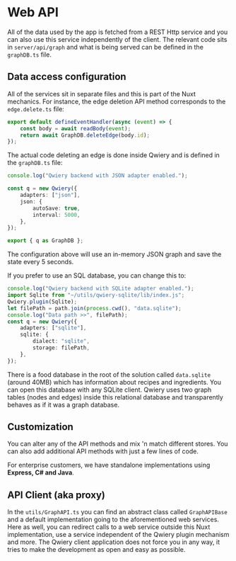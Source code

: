 # Web API

All of the data used by the app is fetched from a REST Http service and you can also use this service independently of the client. The relevant code sits in `server/api/graph` and what is being served can be defined in the `graphDB.ts` file.

## Data access configuration

All of the services sit in separate files and this is part of the Nuxt mechanics. For instance, the edge deletion API method corresponds to the `edge.delete.ts` file:

```typescript
export default defineEventHandler(async (event) => {
    const body = await readBody(event);
    return await GraphDB.deleteEdge(body.id);
});
```
The actual code deleting an edge is done inside Qwiery and is defined in the `graphDB.ts` file:

```typescript
console.log("Qwiery backend with JSON adapter enabled.");

const q = new Qwiery({
    adapters: ["json"],
    json: {
        autoSave: true,
        interval: 5000,
    },
});

export { q as GraphDB };
```
The configuration above will use an in-memory JSON graph and save the state every 5 seconds.

If you prefer to use an SQL database, you can change this to:

```typescript
console.log("Qwiery backend with SQLite adapter enabled.");
import Sqlite from "~/utils/qwiery-sqlite/lib/index.js";
Qwiery.plugin(Sqlite);
let filePath = path.join(process.cwd(), "data.sqlite");
console.log("Data path >>", filePath);
const q = new Qwiery({
	adapters: ["sqlite"],
	sqlite: {
		dialect: "sqlite",
		storage: filePath,
	},
});
```
There is a food database in the root of the solution called `data.sqlite` (around 40MB) which has information about recipes and ingredients. You can open this database with any SQLite client.
Qwiery uses two graph tables (nodes and edges) inside this relational database and transparently behaves as if it was a graph database.

## Customization

You can alter any of the API methods and mix 'n match different stores. You can also add additional API methods with just a few lines of code. 

For enterprise customers, we have standalone implementations using **Express, C# and Java**.

## API Client (aka proxy)

In the `utils/GraphAPI.ts` you can find an abstract class called `GraphAPIBase` and a default implementation going to the aforementioned web services.
Here as well, you can redirect calls to a web service outside this Nuxt implementation, use a service independent of the Qwiery plugin mechanism and more.
The Qwiery client application does not force you in any way, it tries to make the development as open and easy as possible.
